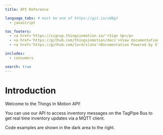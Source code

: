```yaml
---
title: API Reference

language_tabs: # must be one of https://git.io/vQNgJ
  - javascript

toc_footers:
  - <a href='https://signup.thingsinmotion.io/'>Sign Up</a>
  - <a href='https://github.com/thingsinmotion/docs'>View documentation source</a>
  - <a href='https://github.com/lord/slate'>Documentation Powered by Slate</a>

includes:
  - consumers

search: true
---
```


# Introduction

Welcome to the Things In Motion API!

You can use our API to access inventory messages on the TagPipe Bus to get real time inventory updates via a MQTT client.

Code examples are shown in the dark area to the right.


